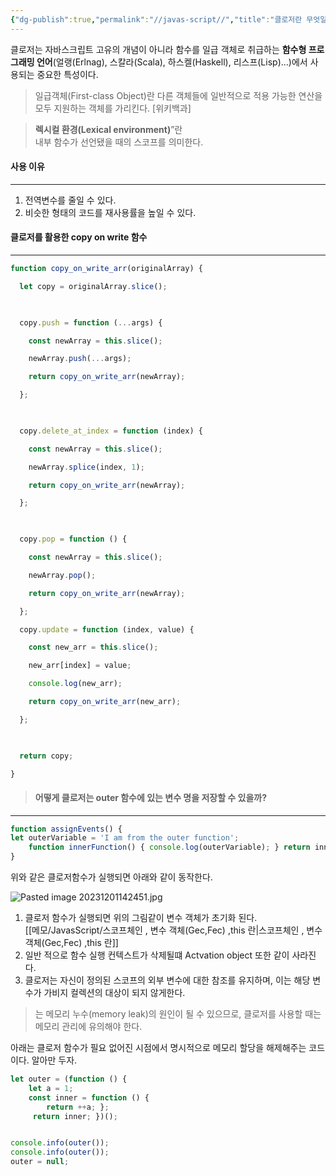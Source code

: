 ```yaml
---
{"dg-publish":true,"permalink":"//javas-script//","title":"클로저란 무엇일까?","tags":["javascript"]}
---
```



클로저는 자바스크립트 고유의 개념이 아니라 함수를 일급 객체로 취급하는 **함수형 프로그래밍 언어**(얼랭(Erlnag), 스칼라(Scala), 하스켈(Haskell), 리스프(Lisp)…)에서 사용되는 중요한 특성이다.

>일급객체(First-class Object)란 다른 객체들에 일반적으로 적용 가능한 연산을 모두 지원하는 객체를 가리킨다. [위키백과]

>**렉시컬 환경(Lexical environment)**”란  
내부 함수가 선언됐을 때의 스코프를 의미한다.


#### 사용 이유
---
1. 전역변수를 줄일 수 있다.
2. 비슷한 형태의 코드를 재사용률을 높일 수 있다.


#### 클로저를 활용한 copy on write 함수
---

```javascript
function copy_on_write_arr(originalArray) {

  let copy = originalArray.slice();

  

  copy.push = function (...args) {

    const newArray = this.slice();

    newArray.push(...args);

    return copy_on_write_arr(newArray);

  };

  

  copy.delete_at_index = function (index) {

    const newArray = this.slice();

    newArray.splice(index, 1);

    return copy_on_write_arr(newArray);

  };

  

  copy.pop = function () {

    const newArray = this.slice();

    newArray.pop();

    return copy_on_write_arr(newArray);

  };

  copy.update = function (index, value) {

    const new_arr = this.slice();

    new_arr[index] = value;

    console.log(new_arr);

    return copy_on_write_arr(new_arr);

  };

  

  return copy;

}
```


> #### 어떻게 클로저는 outer 함수에 있는 변수 명을 저장할 수 있을까?

---
```javascript
function assignEvents() {
let outerVariable = 'I am from the outer function'; 
	function innerFunction() { console.log(outerVariable); } return innerFunction; }
}
```

위와 같은 클로저함수가 실행되면 아래와 같이 동작한다.

![Pasted image 20231201142451.jpg](/images/Pasted%20image%2020231201142451.jpg)

1. 클로저 함수가 실행되면 위의 그림같이 변수 객체가 초기화 된다.  
   [[메모/JavasScript/스코프체인 , 변수 객체(Gec,Fec) ,this 란\|스코프체인 , 변수 객체(Gec,Fec) ,this 란]]
2. 일반 적으로  함수 실행 컨텍스트가 삭제될떄 Actvation object 또한 같이 사라진다.
3. 클로저는 자신이 정의된 스코프의 외부 변수에 대한 참조를 유지하며, 이는 해당 변수가 가비지 컬렉션의 대상이 되지 않게한다.

>는 메모리 누수(memory leak)의 원인이 될 수 있으므로, 클로저를 사용할 때는 메모리 관리에 유의해야 한다.

아래는 클로저 함수가 필요 없어진 시점에서 명시적으로 메모리 할당을 해제해주는 코드이다. 알아만 두자.
```javascript
let outer = (function () {
    let a = 1; 
    const inner = function () { 
        return ++a; };
     return inner; })(); 


console.info(outer()); 
console.info(outer()); 
outer = null;
```
